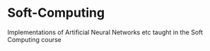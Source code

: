 # Soft-Computing
Implementations of Artificial Neural Networks etc taught in the Soft Computing course
